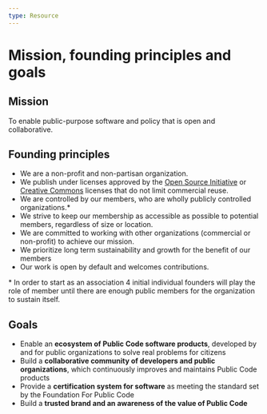 ```yaml
---
type: Resource
---
```


# Mission, founding principles and goals

## Mission

To enable public-purpose software and policy that is open and collaborative.

## Founding principles

* We are a non-profit and non-partisan organization.
* We publish under licenses approved by the [Open Source Initiative](https://opensource.org/licenses) or [Creative Commons](https://creativecommons.org/licenses/) licenses that do not limit commercial reuse.
* We are controlled by our members, who are wholly publicly controlled organizations.*
* We strive to keep our membership as accessible as possible to potential members, regardless of size or location.
* We are committed to working with other organizations (commercial or non-profit) to achieve our mission.
* We prioritize long term sustainability and growth for the benefit of our members
* Our work is open by default and welcomes contributions.

\* In order to start as an association 4 initial individual founders will play the role of member until there are enough public members for the organization to sustain itself.

## Goals

* Enable an **ecosystem of Public Code software products**, developed by and for public organizations to solve real problems for citizens
* Build a **collaborative community of developers and public organizations**, which continuously improves and maintains Public Code products
* Provide a **certification system for software** as meeting the standard set by the Foundation For Public Code
* Build a **trusted brand and an awareness of the value of Public Code**
